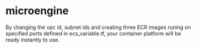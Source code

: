 # microengine

By changing the vpc id, subnet ids and creating three ECR images runing on specified ports defined in ecs_variable.tf, your container platform will be ready instantly to use.
